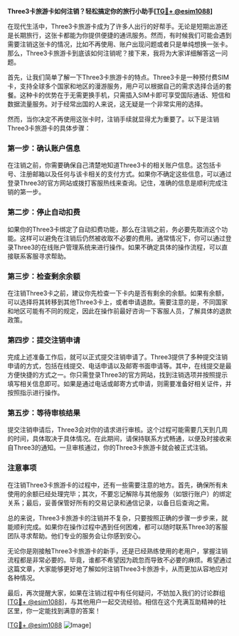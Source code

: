 **Three3卡旅游卡如何注销？轻松搞定你的旅行小助手[[TG💪+ @esim1088](https://t.me/s/esim1088)]**

在现代生活中，Three3卡旅游卡成为了许多人出行的好帮手。无论是短期出游还是长期旅行，这张卡都能为你提供便捷的通讯服务。然而，有时候我们可能会遇到需要注销这张卡的情况，比如不再使用、账户出现问题或者只是单纯想换一张卡。那么，Three3卡旅游卡到底该如何注销呢？接下来，我将为大家详细解答这一问题。

首先，让我们简单了解一下Three3卡旅游卡的特点。Three3卡是一种预付费SIM卡，支持全球多个国家和地区的漫游服务，用户可以根据自己的需求选择合适的套餐。这种卡的优势在于无需更换手机，只需插入SIM卡即可享受国际通话、短信和数据流量服务。对于经常出国的人来说，这无疑是一个非常实用的选择。

然而，当你决定不再使用这张卡时，注销手续就显得尤为重要了。以下是注销Three3卡旅游卡的具体步骤：

### 第一步：确认账户信息

在注销之前，你需要确保自己清楚地知道Three3卡的相关账户信息。这包括卡号、注册邮箱以及任何与该卡相关的支付方式。如果你不确定这些信息，可以通过登录Three3的官方网站或拨打客服热线来查询。记住，准确的信息是顺利完成注销的第一步。

### 第二步：停止自动扣费

如果你的Three3卡绑定了自动扣费功能，那么在注销之前，务必要先取消这个功能。这样可以避免在注销后仍然被收取不必要的费用。通常情况下，你可以通过登录Three3的在线账户管理系统来进行操作。如果不确定具体的操作流程，可以直接联系客服寻求帮助。

### 第三步：检查剩余余额

在注销Three3卡之前，建议你先检查一下卡内是否有剩余的余额。如果有余额，可以选择将其转移到其他Three3卡上，或者申请退款。需要注意的是，不同国家和地区可能有不同的规定，因此在操作前最好咨询一下客服人员，了解具体的退款政策。

### 第四步：提交注销申请

完成上述准备工作后，就可以正式提交注销申请了。Three3提供了多种提交注销申请的方式，包括在线提交、电话申请以及邮寄书面申请等。其中，在线提交是最方便快捷的方式之一。你只需登录Three3的官方网站，找到注销选项并按照提示填写相关信息即可。如果是通过电话或邮寄方式申请，则需要准备好相关证件，并按照指示进行操作。

### 第五步：等待审核结果

提交注销申请后，Three3会对你的请求进行审核。这个过程可能需要几天到几周的时间，具体取决于具体情况。在此期间，请保持联系方式畅通，以便及时接收来自Three3的通知。一旦审核通过，你的Three3卡旅游卡就会被正式注销。

### 注意事项

在注销Three3卡旅游卡的过程中，还有一些需要注意的地方。首先，确保所有未使用的余额已经处理完毕；其次，不要忘记解除与其他服务（如银行账户）的绑定关系；最后，妥善保管好所有的交易记录和通信记录，以备日后查询之需。

总的来说，Three3卡旅游卡的注销并不复杂，只要按照正确的步骤一步步来，就能顺利完成。如果你在操作过程中遇到任何困难，都可以随时联系Three3的客服团队寻求帮助。他们专业的服务会让你感到安心。

无论你是刚接触Three3卡旅游卡的新手，还是已经熟练使用的老用户，掌握注销流程都是非常必要的。毕竟，谁都不希望因为疏忽而导致不必要的麻烦。希望通过这篇文章，大家能够更好地了解如何注销Three3卡旅游卡，从而更加从容地应对各种情况。

最后，再次提醒大家，如果在注销过程中有任何疑问，不妨加入我们的讨论群组[[TG💪+ @esim1088](https://t.me/s/esim1088)]，与其他用户一起交流经验。相信在这个充满互助精神的社区里，你一定能找到满意的答案！

[[TG💪+ @esim1088](https://t.me/s/esim1088) ![Image](https://i.postimg.cc/4NQfJmqS/Snipaste-2025-05-13-00-14-12.png)]